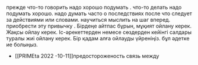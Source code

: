  прежде что-то говорить надо хорошо подумать . что-то делать надо подумать хорошо. надо думать часто  о последствиях после  что следует за действиями или словами. научиться мыслить на шаг вперед. приобрести эту привычку .
 Бірдеңе айтпас бұрын, мұқият ойлану керек. Жақсы ойлау керек. Іс-әрекеттерден немесе сөздерден кейінгі салдары туралы жиі ойлану керек. Бір қадам алға ойлауды үйреніңіз. бұл әдетке ие болыңыз.
- [[PRIMEta 2022 -10-11]]предостороженость связь между
